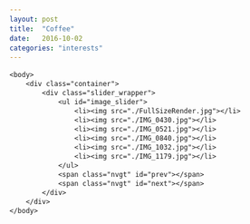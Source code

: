 ```yaml
---
layout: post
title:  "Coffee"
date:   2016-10-02
categories: "interests"
---
```


<html>
	<head>
		<meta charset="utf-8">
		<script type="text/javascript" src="image-slider.js"></script>
		<link rel="stylesheet" type="text/css" href="image-slider.css">
	</head>

	<body>
		<div class="container">
			<div class="slider_wrapper">
				<ul id="image_slider">
					<li><img src="./FullSizeRender.jpg"></li>
					<li><img src="./IMG_0430.jpg"></li>
					<li><img src="./IMG_0521.jpg"></li>
					<li><img src="./IMG_0840.jpg"></li>
					<li><img src="./IMG_1032.jpg"></li>
					<li><img src="./IMG_1179.jpg"></li>
				</ul>					
				<span class="nvgt" id="prev"></span>
				<span class="nvgt" id="next"></span>
			</div>
		</div>
	</body>

<style>
.container{
	width:800px;
	height:400px;
	padding:20px;
	<!--border:1px solid gray;-->
	-webkit-box-sizing:border-box;
	-moz-box-sizing:border-box;
	box-sizing:border-box;
	<!--background: black;	-->
}
.slider_wrapper{
	overflow: hidden;
	position:relative;
	height:280px;
	top:auto;
}
#image_slider{

	position: relative;
	height: auto;
	list-style: none;
	overflow: hidden;
	float: left;
	/*Chrom default padding for ul is 40px */
	padding:0px;
	margin:0px;
}
#image_slider li{
	position: relative;
	float: left;
}
.nvgt{
	position:absolute;
	top: 120px;
	height: 50px;
	width: 30px;
	opacity: 0.6;
}
.nvgt:hover{
	opacity: 0.9;
}
#prev{
	background: #000 url('https://dl.dropboxusercontent.com/u/65639888/image/prev.png') no-repeat center;
	left: 0px;
}
#next{
	background: #000 url('https://dl.dropboxusercontent.com/u/65639888/image/next.png') no-repeat center;
	right: 0px;
}
</style>

<script>
//1. set ul width 
//2. image when click prev/next button
var ul;
var li_items;
var imageNumber;
var imageWidth;
var prev, next;
var currentPostion = 0;
var currentImage = 0;


function init(){
	ul = document.getElementById('image_slider');
	li_items = ul.children;
	imageNumber = li_items.length;
	imageWidth = li_items[0].children[0].clientWidth;
	ul.style.width = parseInt(imageWidth * imageNumber) + 'px';
	prev = document.getElementById("prev");
	next = document.getElementById("next");
	//.onclike = slide(-1) will be fired when onload;
	/*
	prev.onclick = function(){slide(-1);};
	next.onclick = function(){slide(1);};*/
	prev.onclick = function(){ onClickPrev();};
	next.onclick = function(){ onClickNext();};
}

function animate(opts){
	var start = new Date;
	var id = setInterval(function(){
		var timePassed = new Date - start;
		var progress = timePassed / opts.duration;
		if (progress > 1){
			progress = 1;
		}
		var delta = opts.delta(progress);
		opts.step(delta);
		if (progress == 1){
			clearInterval(id);
			opts.callback();
		}
	}, opts.delay || 17);
	//return id;
}

function slideTo(imageToGo){
	var direction;
	var numOfImageToGo = Math.abs(imageToGo - currentImage);
	// slide toward left

	direction = currentImage > imageToGo ? 1 : -1;
	currentPostion = -1 * currentImage * imageWidth;
	var opts = {
		duration:1000,
		delta:function(p){return p;},
		step:function(delta){
			ul.style.left = parseInt(currentPostion + direction * delta * imageWidth * numOfImageToGo) + 'px';
		},
		callback:function(){currentImage = imageToGo;}	
	};
	animate(opts);
}

function onClickPrev(){
	if (currentImage == 0){
		slideTo(imageNumber - 1);
	} 		
	else{
		slideTo(currentImage - 1);
	}		
}

function onClickNext(){
	if (currentImage == imageNumber - 1){
		slideTo(0);
	}		
	else{
		slideTo(currentImage + 1);
	}		
}

window.onload = init;
</script>
</html>